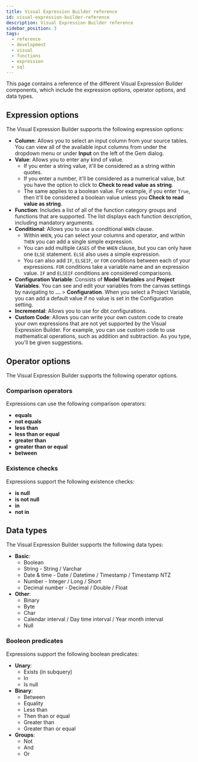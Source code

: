 ```yaml
---
title: Visual Expression Builder reference
id: visual-expression-builder-reference
description: Visual Expression Builder reference
sidebar_position: 3
tags:
  - reference
  - development
  - visual
  - functions
  - expression
  - sql
---
```


This page contains a reference of the different Visual Expression Builder components, which include the expression options, operator options, and data types.

## Expression options

The Visual Expression Builder supports the following expression options:

- **Column**: Allows you to select an input column from your source tables. You can view all of the available input columns from under the dropdown menu or under **Input** on the left of the Gem dialog.
- **Value**: Allows you to enter any kind of value.
  - If you enter a string value, it'll be considered as a string within quotes.
  - If you enter a number, it'll be considered as a numerical value, but you have the option to click to **Check to read value as string**.
  - The same applies to a boolean value. For example, if you enter `True`, then it'll be considered a boolean value unless you **Check to read value as string**.
- **Function**: Includes a list of all of the function category groups and functions that are supported. The list displays each function description, including mandatory arguments.
- **Conditional**: Allows you to use a conditional `WHEN` clause.
  - Within `WHEN`, you can select your columns and operator, and within `THEN` you can add a single simple expression.
  - You can add multiple `CASES` of the `WHEN` clause, but you can only have one `ELSE` statement. `ELSE` also uses a simple expression.
  - You can also add `IF`, `ELSEIF`, or `FOR` conditions between each of your expressions. `FOR` conditions take a variable name and an expression value. `IF` and `ELSEIF` conditions are considered comparisons.
- **Configuration Variable**: Consists of **Model Variables** and **Project Variables**. You can see and edit your variables from the canvas settings by navigating to **...** > **Configuration**. When you select a Project Variable, you can add a default value if no value is set in the Configuration setting.
- **Incremental**: Allows you to use for dbt configurations.
- **Custom Code**: Allows you can write your own custom code to create your own expressions that are not yet supported by the Visual Expression Builder. For example, you can use custom code to use mathematical operations, such as addition and subtraction. As you type, you'll be given suggestions.

## Operator options

The Visual Expression Builder supports the following operator options.

### Comparison operators

Expressions can use the following comparison operators:

- **equals**
- **not equals**
- **less than**
- **less than or equal**
- **greater than**
- **greater than or equal**
- **between**

### Existence checks

Expressions support the following existence checks:

- **is null**
- **is not null**
- **in**
- **not in**

## Data types

The Visual Expression Builder supports the following data types:

- **Basic**:
  - Boolean
  - String - String / Varchar
  - Date & time - Date / Datetime / Timestamp / Timestamp NTZ
  - Number - Integer / Long / Short
  - Decimal number - Decimal / Double / Float
- **Other**:
  - Binary
  - Byte
  - Char
  - Calendar interval / Day time interval / Year month interval
  - Null

### Booleon predicates

Expressions support the following boolean predicates:

- **Unary**:
  - Exists (in subquery)
  - In
  - Is null
- **Binary**:
  - Between
  - Equality
  - Less than
  - Then than or equal
  - Greater than
  - Greater than or equal
- **Groups**:
  - Not
  - And
  - Or
